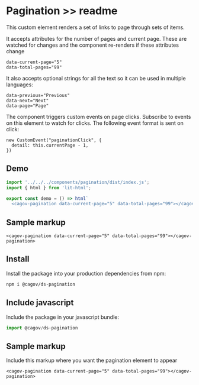 # Pagination >> readme

This custom element renders a set of links to page through sets of items.

It accepts attributes for the number of pages and current page. These are watched for changes and the component re-renders if these attributes change

```
data-current-page="5"
data-total-pages="99"
```

It also accepts optional strings for all the text so it can be used in multiple languages:

```
data-previous="Previous"
data-next="Next"
data-page="Page"
```

The component triggers custom events on page clicks. Subscribe to events on this element to watch for clicks. The following event format is sent on click:

```
new CustomEvent("paginationClick", {
  detail: this.currentPage - 1,
})
```

## Demo

```js script
import '../../../components/pagination/dist/index.js';
import { html } from 'lit-html';
```

```js story
export const demo = () => html`
  <cagov-pagination data-current-page="5" data-total-pages="99"></cagov-pagination>`;
```

## Sample markup

```
<cagov-pagination data-current-page="5" data-total-pages="99"></cagov-pagination>
```

## Install

Install the package into your production dependencies from npm:

```bash
npm i @cagov/ds-pagination
```

## Include javascript

Include the package in your javascript bundle:

```js
import @cagov/ds-pagination
```


## Sample markup

Include this markup where you want the pagination element to appear

```
<cagov-pagination data-current-page="5" data-total-pages="99"></cagov-pagination>
```